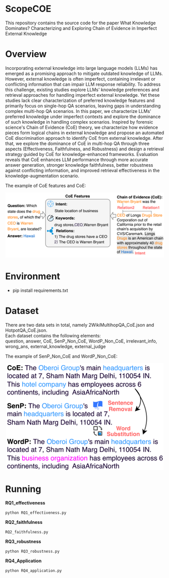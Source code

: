 # ScopeCOE
This repository contains the source code for the paper What Knowledge Dominates? Characterizing and Exploring Chain of Evidence in Imperfect External Knowledge

# Overview
Incorporating external knowledge into large language models (LLMs) has emerged as a promising approach to mitigate outdated knowledge of LLMs.
However, external knowledge is often imperfect, containing irrelevant or conflicting information that can impair LLM response reliability.
To address this challenge, existing studies explore LLMs' knowledge preferences and retrieval approaches for handling imperfect external knowledge.
Yet these studies lack clear characterization of preferred knowledge features and primarily focus on single-hop QA scenarios, leaving gaps in understanding complex multi-hop QA scenarios.
In this paper, we characterize LLMs' preferred knowledge under imperfect contexts and explore the dominance of such knowledge in handling complex scenarios.
Inspired by forensic science's Chain of Evidence (CoE) theory, we characterize how evidence pieces form logical chains in external knowledge and propose an automated CoE discrimination approach to identify CoE from external knowledge.
After that, we explore the dominance of CoE in multi-hop QA through three aspects (Effectiveness, Faithfulness, and Robustness) and design a retrieval strategy guided by CoE for knowledge-enhanced frameworks.
Evaluation reveals that CoE enhances LLM performance through more accurate answer generation, stronger knowledge faithfulness, better robustness against conflicting information, and improved retrieval effectiveness in the knowledge-augmentation scenario.

The example of CoE features and CoE:
<p align="center">
  <img src="https://github.com/lsplx/ScopeCOE/blob/main/fig/CoE_explain_new.png" width="700"/>
</p>

# Environment
- pip install requirements.txt

# Dataset
There are two data sets in total, namely 2WikiMultihopQA_CoE.json and HotpotQA_CoE.json.  
Each dataset contains the following elements:  
question, answer, CoE, SenP_Non_CoE, WordP_Non_CoE, irrelevant_info, wrong_ans, external_knowledge, external_judge

The example of SenP_Non_CoE and WordP_Non_CoE:
<p align="center">
  <img src="https://github.com/lsplx/ScopeCOE/blob/main/fig/incomplete_gen.png" width="500"/>
</p>



# Running

**RQ1_effectiveness** 
```
python RQ1_effectiveness.py 
```   


**RQ2_faithfulness**
```
RQ2_faithfulness.py  
```


**RQ3_robustness**
```
python RQ3_robustness.py  
```



**RQ4_Application**
```
python RQ4_application.py  
```



